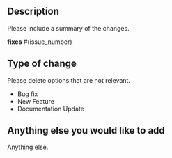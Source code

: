 ## Description
Please include a summary of the changes.

**fixes** #(issue_number)

## Type of change
Please delete options that are not relevant.

- Bug fix
- New Feature
- Documentation Update

## Anything else you would like to add
Anything else.
